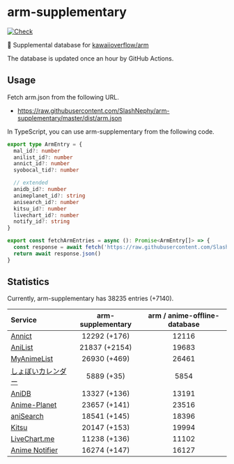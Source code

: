 # arm-supplementary

[![Check](https://github.com/SlashNephy/arm-supplementary/actions/workflows/check-node.yml/badge.svg)](https://github.com/SlashNephy/arm-supplementary/actions/workflows/check-node.yml)

💊 Supplemental database for [kawaiioverflow/arm](https://github.com/kawaiioverflow/arm)

The database is updated once an hour by GitHub Actions.

## Usage

Fetch arm.json from the following URL.

- https://raw.githubusercontent.com/SlashNephy/arm-supplementary/master/dist/arm.json

In TypeScript, you can use arm-supplementary from the following code.

```TypeScript
export type ArmEntry = {
  mal_id?: number
  anilist_id?: number
  annict_id?: number
  syobocal_tid?: number

  // extended
  anidb_id?: number
  animeplanet_id?: string
  anisearch_id?: number
  kitsu_id?: number
  livechart_id?: number
  notify_id?: string
}

export const fetchArmEntries = async (): Promise<ArmEntry[]> => {
  const response = await fetch('https://raw.githubusercontent.com/SlashNephy/arm-supplementary/master/dist/arm.json')
  return await response.json()
}
```

## Statistics

Currently, arm-supplementary has 38235 entries (+7140).

| Service                                     | arm-supplementary | arm / anime-offline-database |
| :------------------------------------------ | :---------------: | :--------------------------: |
| [Annict](https://annict.com)                |   12292 (+176)    |            12116             |
| [AniList](https://anilist.co)               |   21837 (+2154)   |            19683             |
| [MyAnimeList](https://myanimelist.net)      |   26930 (+469)    |            26461             |
| [しょぼいカレンダー](https://cal.syoboi.jp) |    5889 (+35)     |             5854             |
| [AniDB](https://anidb.net)                  |   13327 (+136)    |            13191             |
| [Anime-Planet](https://anime-planet.com)    |   23657 (+141)    |            23516             |
| [aniSearch](https://anisearch.com)          |   18541 (+145)    |            18396             |
| [Kitsu](https://kitsu.io)                   |   20147 (+153)    |            19994             |
| [LiveChart.me](https://livechart.me)        |   11238 (+136)    |            11102             |
| [Anime Notifier](https://notify.moe)        |   16274 (+147)    |            16127             |
